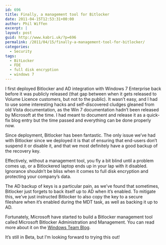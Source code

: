 ```yaml
---
id: 696
title: Finally, a management tool for Bitlocker
date: 2011-04-15T12:53:31+00:00
author: Phil Wiffen
excerpt: |
layout: post
guid: http://www.kabri.uk/?p=696
permalink: /2011/04/15/finally-a-management-tool-for-bitlocker/
categories:
  - Security
tags:
  - BitLocker
  - FDE
  - full disk encryption
  - windows 7
---
```

I first deployed Bitlocker and AD integration with Windows 7 Enterprise back before it was publicly released (that gap between when it gets released to Volume Licence customers, but not to the public). It wasn&#8217;t easy, and I had to use some interesting hacks and self-discovered cludges gleaned from old Vista documentation, as the Win 7 documentation hadn&#8217;t been released by Microsoft at the time. I had meant to document and release it as a quick-fix blog entry but the time passed and everything can be done properly now.

Since deployment, Bitlocker has been fantastic. The only issue we&#8217;ve had with Bitlocker since we deployed it is that of ensuring that end-users don&#8217;t suspend it or disable it, and that we most definitely have a good backup of the recovery key.

Effectively, without a management tool, you fly a bit blind until a problem comes up, or a Bitlockered laptop ends up in your lap with it disabled. Ignorance shouldn&#8217;t be bliss when it comes to full disk encryption and protecting your company&#8217;s data.

The AD backup of keys is a particular pain, as we&#8217;ve found that sometimes, Bitlocker just forgets to back itself up to AD when it&#8217;s enabled. To mitigate this, we&#8217;ve just instructed Bitlocker to also copy the key to a secure fileshare when it&#8217;s enabled during the MDT task, as well as backing it up to AD.

Fortunately, Microsoft have started to build a Bitlocker management tool called Microsoft Bitlocker Administration and Management. You can read more about it on the [Windows Team Blog](http://windowsteamblog.com/windows/b/springboard/archive/2011/02/09/microsoft-announces-microsoft-bitlocker-administration-and-monitoring-mbam.aspx).

It&#8217;s still in Beta, but I&#8217;m looking forward to trying this out!
